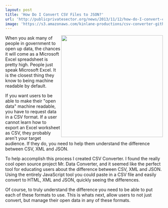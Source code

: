 ```yaml
---
layout: post
title: 'How Do I Convert CSV Files to JSON?'
url: 'http://publicprivatesector.org/news/2013/11/12/how-do-I-convert-csv-files-to-json/'
image: 'https://s3.amazonaws.com/kinlane-productions/csv-converter-github.png'
---
```


<img src="https://s3.amazonaws.com/kinlane-productions/csv-converter-github.png" alt="" width="325" align="right" />
When you ask many of people in government to open up data, the chances it will come as a Microsoft Excel spreadsheet is pretty high. People just speak Microsoft Excel. It is the closest thing they know to being machine readable by default.

If you want users to be able to make their "open data" machine readable, you have to request data in a CSV format. If a user cannot learn how to export an Excel worksheet as CSV, they probably aren't your target audience. If they do, you need to help them understand the difference between CSV, XML and JSON.

To help accomplish this process I created CSV Converter. I found the really cool open source project Mr. Data Converter, and it seemed like the perfect tool for educating users about the difference between CSV, XML and JSON.  Using the entirely JavaScript tool you could paste in a CSV file and easily convert to HTML, XML and JSON, quickly seeing the differences.

Of course, to truly understand the difference you need to be able to put each of these formats to use. This is whats next, allow users to not just convert, but manage their open data in any of these formats.
 

